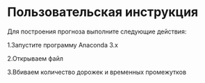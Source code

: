 # Пользовательская инструкция
Для построения прогноза выполните следующие действия:

  1.Запустите программу Anaconda 3.x
  

  2.Открываем файл

  3.Вбиваем количество дорожек и временных промежутков


